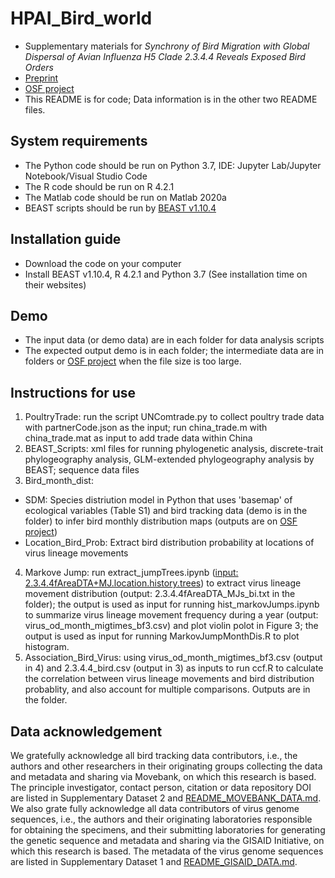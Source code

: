 # HPAI_Bird_world
- Supplementary materials for _Synchrony of Bird Migration with Global Dispersal of Avian Influenza H5 Clade 2.3.4.4 Reveals Exposed Bird Orders_
- [Preprint](https://www.biorxiv.org/content/10.1101/2023.05.22.541648v1.full)
- [OSF project](https://osf.io/7a2uk/)
- This README is for code; Data information is in the other two README files.

## System requirements
- The Python code should be run on Python 3.7, IDE: Jupyter Lab/Jupyter Notebook/Visual Studio Code
- The R code should be run on R 4.2.1
- The Matlab code should be run on Matlab 2020a
- BEAST scripts should be run by [BEAST v1.10.4](https://github.com/beast-dev/beast-mcmc)

## Installation guide
- Download the code on your computer
- Install BEAST v1.10.4, R 4.2.1 and Python 3.7 (See installation time on their websites)

## Demo
- The input data (or demo data) are in each folder for data analysis scripts
- The expected output demo is in each folder; the intermediate data are in folders or [OSF project](https://osf.io/7a2uk/) when the file size is too large.

## Instructions for use
1. PoultryTrade: run the script UNComtrade.py to collect poultry trade data with partnerCode.json as the input; run china_trade.m with china_trade.mat as input to add trade data within China
2. BEAST_Scripts: xml files for running phylogenetic analysis, discrete-trait phylogeography analysis, GLM-extended phylogeography analysis by BEAST; sequence data files
3. Bird_month_dist: 
  - SDM: Species distriution model in Python that uses 'basemap' of ecological variables (Table S1) and bird tracking data (demo is in the folder) to infer bird monthly distribution maps (outputs are on [OSF project](https://osf.io/7a2uk/))
  - Location_Bird_Prob: Extract bird distribution probability at locations of virus lineage movements
4. Markove Jump: run extract_jumpTrees.ipynb ([input: 2.3.4.4fAreaDTA+MJ.location.history.trees](https://osf.io/pkv9c/)) to extract virus lineage movement distribution (output: 2.3.4.4fAreaDTA_MJs_bi.txt in the folder); the output is used as input for running hist_markovJumps.ipynb to summarize virus lineage movement frequency during a year (output: virus_od_month_migtimes_bf3.csv) and plot violin polot in Figure 3; the output is used as input for running MarkovJumpMonthDis.R to plot histogram.
5. Association_Bird_Virus: using virus_od_month_migtimes_bf3.csv (output in 4) and 2.3.4.4_bird.csv (output in 3) as inputs to run ccf.R to calculate the correlation between virus lineage movements and bird distribution probablity, and also account for multiple comparisons. Outputs are in the folder.

## Data acknowledgement
We gratefully acknowledge all bird tracking data contributors, i.e., the authors and other researchers in their originating groups collecting the data and metadata and sharing via Movebank, on which this research is based. The principle investigator, contact person, citation or data repository DOI are listed in Supplementary Dataset 2 and [README_MOVEBANK_DATA.md](https://github.com/kikiyang/HPAI_Bird_world/blob/main/README_MOVEBANK_DATA.md). We also grate fully acknowledge all data contributors of virus genome sequences, i.e., the authors and their originating laboratories responsible for obtaining the specimens, and their submitting laboratories for generating the genetic sequence and metadata and sharing via the GISAID Initiative, on which this research is based. The metadata of the virus genome sequences are listed in Supplementary Dataset 1 and [README_GISAID_DATA.md](https://github.com/kikiyang/HPAI_Bird_world/blob/main/README_GISAID_DATA.md).